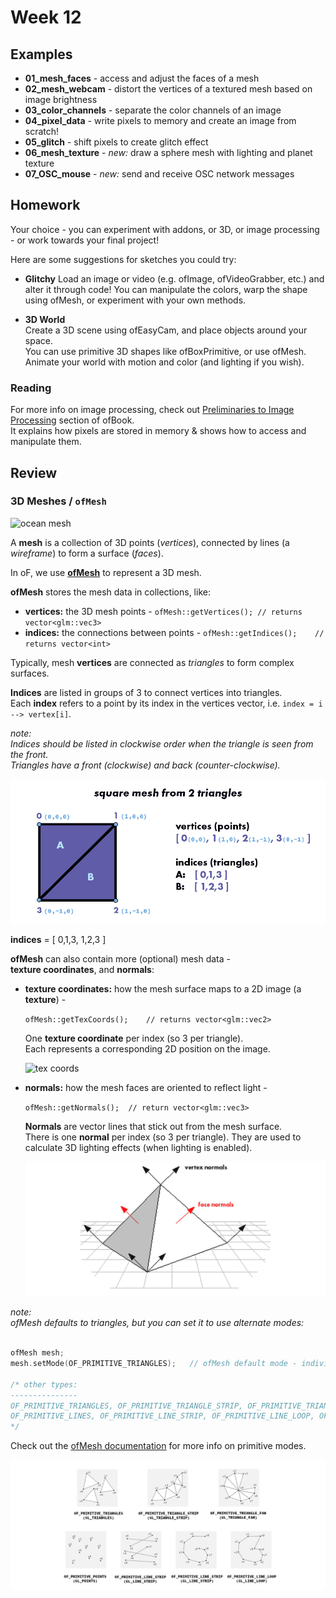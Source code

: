 # Week 12

## Examples

  - **01_mesh_faces** - access and adjust the faces of a mesh
  - **02_mesh_webcam** - distort the vertices of a textured mesh based on image brightness
  - **03_color_channels** - separate the color channels of an image
  - **04_pixel_data** - write pixels to memory and create an image from scratch!
  - **05_glitch** - shift pixels to create glitch effect
  - **06_mesh_texture** - _new:_ draw a sphere mesh with lighting and planet texture
  - **07_OSC_mouse** - _new:_ send and receive OSC network messages

## Homework

Your choice - you can experiment with addons, or 3D, or image processing - or work towards your final project!

Here are some suggestions for sketches you could try:  

  - **Glitchy**
	Load an image or video (e.g. ofImage, ofVideoGrabber, etc.) and alter it through code! You can manipulate the colors, warp the shape using ofMesh, or experiment with your own methods.

  - **3D World**  
	Create a 3D scene using ofEasyCam, and place objects around your space.  
	You can use primitive 3D shapes like ofBoxPrimitive, or use ofMesh.  
	Animate your world with motion and color (and lighting if you wish).

### Reading

For more info on image processing, check out [Preliminaries to Image Processing](http://openframeworks.cc/ofBook/chapters/image_processing_computer_vision.html#preliminariestoimageprocessing) section of ofBook.  
It explains how pixels are stored in memory & shows how to access and manipulate them.


## Review

### 3D Meshes / `ofMesh`

![ocean mesh](https://www.keithlantz.net/wp-content/uploads/2011/10/waves_dft_lines.jpg)

A **mesh** is a collection of 3D points (_vertices_), connected by lines (a _wireframe_) to form a surface (_faces_).  

In oF, we use **[ofMesh](https://openframeworks.cc/documentation/3d/ofMesh)** to represent a 3D mesh. 

**ofMesh** stores the mesh data in collections, like:

  - **vertices:** the 3D mesh points - `ofMesh::getVertices(); // returns vector<glm::vec3>`
  - **indices:** the connections between points - `ofMesh::getIndices();	// returns vector<int>`

Typically, mesh **vertices** are connected as _triangles_ to form complex surfaces.

**Indices** are listed in groups of 3 to connect vertices into triangles.  
Each **index** refers to a point by its index in the vertices vector, i.e. `index = i --> vertex[i]`.  

_note:  
Indices should be listed in clockwise order when the triangle is seen from the front.  
Triangles have a front (clockwise) and back (counter-clockwise)._

![mesh example image](square_mesh_triangles.png)

**indices** = [ 0,1,3, 1,2,3 ]


**ofMesh** can also contain more (optional) mesh data -  
**texture coordinates**, and **normals**:  

  - **texture coordinates:** how the mesh surface maps to a 2D image (a **texture**) -  

	`ofMesh::getTexCoords();	// returns vector<glm::vec2>`
	
	One **texture coordinate** per index (so 3 per triangle).  
	Each represents a corresponding 2D position on the image.

	![tex coords](http://www.c-jump.com/bcc/common/Talk3/OpenGL/Wk07_texture/const_images/texturemapping.png)

  - **normals:** how the mesh faces are oriented to reflect light -  

  	`ofMesh::getNormals();	// return vector<glm::vec3>` 

	**Normals** are vector lines that stick out from the mesh surface.  
	There is one **normal** per index (so 3 per triangle).
	They are used to calculate 3D lighting effects (when lighting is enabled).

	![normals](normals.png)



_note:  
ofMesh defaults to triangles, but you can set it to use alternate modes:_

```c++

ofMesh mesh;
mesh.setMode(OF_PRIMITIVE_TRIANGLES);	// ofMesh default mode - individual triangles

/* other types:
---------------
OF_PRIMITIVE_TRIANGLES, OF_PRIMITIVE_TRIANGLE_STRIP, OF_PRIMITIVE_TRIANGLE_FAN, 
OF_PRIMITIVE_LINES, OF_PRIMITIVE_LINE_STRIP, OF_PRIMITIVE_LINE_LOOP, OF_PRIMITIVE_POINTS
*/
```
Check out the [ofMesh documentation](https://openframeworks.cc/documentation/3d/ofMesh/) for more info on primitive modes.

![oF (gl) primitive modes](of_primitive_modes.png)










